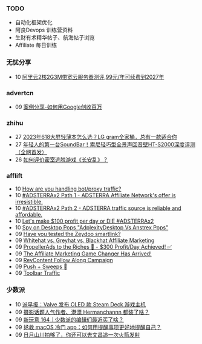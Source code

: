 ### TODO
-  自动化框架优化
-  阿良Devops 训练营资料
-  生财有术精华帖子、航海帖子浏览
-  Affiliate 每日训练

### 无忧分享
<!-- ruyo:START -->
-  10 [阿里云2核2G3M带宽云服务器测评,99元/年可续费到2027年](https://51.ruyo.net/18532.html)<!-- ruyo:END -->

### advertcn
<!-- advertcn:START -->
-  09 [案例分享-如何用Google创收百万](https://www.advertcn.com/forum.php?mod=viewthread&tid=112867)<!-- advertcn:END -->

### zhihu
<!-- zhihu:START -->
-  27 [2023年618大屏轻薄本怎么选？LG gram全家桶，总有一款适合你](http://zhuanlan.zhihu.com/p/632641888?utm_campaign=rss&utm_medium=rss&utm_source=rss&utm_content=title)
-  27 [年轻人的第一台SoundBar！索尼轻巧型全景声回音壁HT-S2000深度评测（全网首发）](http://zhuanlan.zhihu.com/p/630990296?utm_campaign=rss&utm_medium=rss&utm_source=rss&utm_content=title)
-  26 [如何评价密室逃脱游戏《长安乱》？](http://www.zhihu.com/question/563950552/answer/3045961312?utm_campaign=rss&utm_medium=rss&utm_source=rss&utm_content=title)<!-- zhihu:END -->

### afflift
<!-- afflift:START -->
-  10 [How are you handling bot/proxy traffic?](https://afflift.com/f/threads/how-are-you-handling-bot-proxy-traffic.11992/)
-  10 [#ADSTERRAx2 Path 1 - ADSTERRA Affiliate Network&#39;s offer is irresistible.](https://afflift.com/f/threads/adsterrax2-path-1-adsterra-affiliate-networks-offer-is-irresistible.11985/)
-  10 [#ADSTERRAx2 Path 2 - ADSTERRA traffic source is reliable and affordable.](https://afflift.com/f/threads/adsterrax2-path-2-adsterra-traffic-source-is-reliable-and-affordable.11986/)
-  10 [Let&#39;s make $100 profit per day or DIE #ADSTERRAx2](https://afflift.com/f/threads/lets-make-100-profit-per-day-or-die-adsterrax2.11969/)
-  10 [Spy on Desktop Pops &quot;AdplexityDesktop Vs Anstrex Pops&quot;](https://afflift.com/f/threads/spy-on-desktop-pops-adplexitydesktop-vs-anstrex-pops.11911/)
-  09 [Have you tested the Zeydoo smartlink?](https://afflift.com/f/threads/have-you-tested-the-zeydoo-smartlink.11990/)
-  09 [Whitehat vs. Greyhat vs. Blackhat Affiliate Marketing](https://afflift.com/f/threads/whitehat-vs-greyhat-vs-blackhat-affiliate-marketing.11945/)
-  09 [PropellerAds to the Riches 🤑 - $300 Profit/Day Achieved! ✅](https://afflift.com/f/threads/propellerads-to-the-riches-%F0%9F%A4%91-300-profit-day-achieved-%E2%9C%85.11567/)
-  09 [The Affiliate Marketing Game Changer Has Arrived!](https://afflift.com/f/threads/the-affiliate-marketing-game-changer-has-arrived.11991/)
-  09 [RevContent Follow Along Campaign](https://afflift.com/f/threads/revcontent-follow-along-campaign.11760/)
-  09 [Push + Sweeps 🚀](https://afflift.com/f/threads/push-sweeps-%F0%9F%9A%80.11919/)
-  09 [Toolbar Traffic](https://afflift.com/f/threads/toolbar-traffic.11416/)<!-- afflift:END -->

### 少数派
<!-- sspai:START -->
-  10 [派早报：Valve 发布 OLED 款 Steam Deck 游戏主机](https://sspai.com/post/84312)
-  09 [摄影话题人气作者、港漂 Hermanchannn 都装了啥？](https://sspai.com/prime/story/zhuanglesha-231109)
-  09 [新玩意 164｜少数派的编辑们最近买了啥？](https://sspai.com/post/84306)
-  09 [拯救 macOS 冷门 app：如何用提醒事项更好地提醒自己？](https://sspai.com/post/78676)
-  09 [日月山川拍够了，你还可以去文昌追一次火箭发射](https://sspai.com/post/84216)<!-- sspai:END -->
